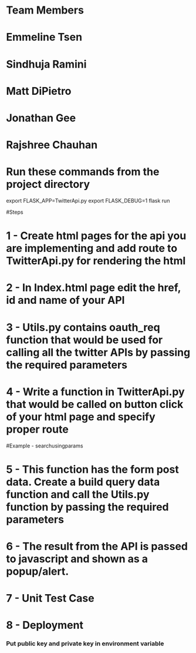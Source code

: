 # Team Members
 
# Emmeline Tsen
# Sindhuja Ramini
# Matt DiPietro
# Jonathan Gee
# Rajshree Chauhan

# Run these commands from the project directory
export FLASK_APP=TwitterApi.py
export FLASK_DEBUG=1
flask run


#Steps
# 1 - Create html pages for the api you are implementing and add route to TwitterApi.py for rendering the html

# 2 - In Index.html page edit the href, id and name of your API

# 3 - Utils.py contains oauth_req function that would be used for calling all the twitter APIs by passing the required parameters


# 4 - Write a function in TwitterApi.py that would be called on button click of your html page and specify proper route
#Example - searchusingparams

# 5 - This function has the form post data. Create a build query data function and call the Utils.py function by passing the required parameters
# 6 - The result from the API is passed to javascript and shown as a popup/alert.
# 7 - Unit Test Case
# 8 - Deployment


### Put public key and private key in environment variable




